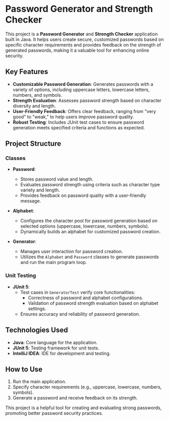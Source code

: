# Password Generator and Strength Checker

This project is a **Password Generator** and **Strength Checker** application built in Java. It helps users create secure, customized passwords based on specific character requirements and provides feedback on the strength of generated passwords, making it a valuable tool for enhancing online security.

## Key Features

- **Customizable Password Generation**: Generates passwords with a variety of options, including uppercase letters, lowercase letters, numbers, and symbols.
- **Strength Evaluation**: Assesses password strength based on character diversity and length.
- **User-Friendly Feedback**: Offers clear feedback, ranging from "very good" to "weak," to help users improve password quality.
- **Robust Testing**: Includes JUnit test cases to ensure password generation meets specified criteria and functions as expected.

## Project Structure

### Classes
- **Password**: 
  - Stores password value and length.
  - Evaluates password strength using criteria such as character type variety and length.
  - Provides feedback on password quality with a user-friendly message.

- **Alphabet**: 
  - Configures the character pool for password generation based on selected options (uppercase, lowercase, numbers, symbols).
  - Dynamically builds an alphabet for customized password creation.

- **Generator**: 
  - Manages user interaction for password creation.
  - Utilizes the `Alphabet` and `Password` classes to generate passwords and run the main program loop.

### Unit Testing
- **JUnit 5**:
  - Test cases in `GeneratorTest` verify core functionalities:
    - Correctness of password and alphabet configurations.
    - Validation of password strength evaluation based on alphabet settings.
  - Ensures accuracy and reliability of password generation.

## Technologies Used
- **Java**: Core language for the application.
- **JUnit 5**: Testing framework for unit tests.
- **IntelliJ IDEA**: IDE for development and testing.

## How to Use
1. Run the main application.
2. Specify character requirements (e.g., uppercase, lowercase, numbers, symbols).
3. Generate a password and receive feedback on its strength.

This project is a helpful tool for creating and evaluating strong passwords, promoting better password security practices.
